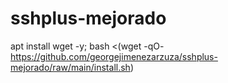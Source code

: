 # sshplus-mejorado
apt install wget -y; bash <(wget -qO- https://github.com/georgejimenezarzuza/sshplus-mejorado/raw/main/install.sh)
